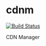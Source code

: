 # cdnm
[![Build Status](https://travis-ci.org/nickmccurdy/cdnm.svg?branch=master)](https://travis-ci.org/nickmccurdy/cdnm)

CDN Manager
